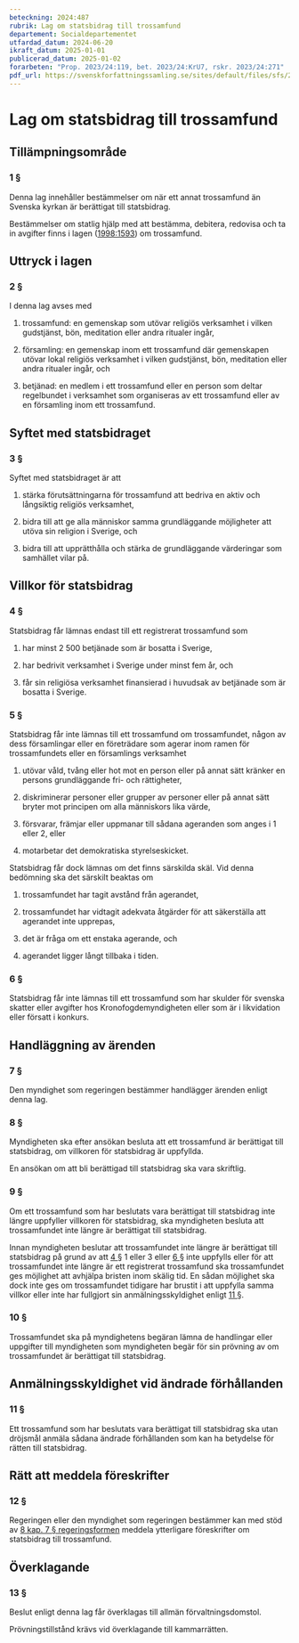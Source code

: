 ```yaml
---
beteckning: 2024:487
rubrik: Lag om statsbidrag till trossamfund
departement: Socialdepartementet
utfardad_datum: 2024-06-20
ikraft_datum: 2025-01-01
publicerad_datum: 2025-01-02
forarbeten: "Prop. 2023/24:119, bet. 2023/24:KrU7, rskr. 2023/24:271"
pdf_url: https://svenskforfattningssamling.se/sites/default/files/sfs/2024-06/SFS2024-487.pdf
---
```


# Lag om statsbidrag till trossamfund

## Tillämpningsområde

### 1 §

Denna lag innehåller bestämmelser om när ett annat trossamfund än Svenska kyrkan är berättigat till statsbidrag.

Bestämmelser om statlig hjälp med att bestämma, debitera, redovisa och ta in avgifter finns i lagen ([1998:1593](https://selex.se/eli/sfs/1998/1593)) om trossamfund.

## Uttryck i lagen

### 2 §

I denna lag avses med

1. trossamfund: en gemenskap som utövar religiös verksamhet i vilken gudstjänst, bön, meditation eller andra ritualer ingår,

2. församling: en gemenskap inom ett trossamfund där gemenskapen utövar lokal religiös verksamhet i vilken gudstjänst, bön, meditation eller andra ritualer ingår, och

3. betjänad: en medlem i ett trossamfund eller en person som deltar regelbundet i verksamhet som organiseras av ett trossamfund eller av en församling inom ett trossamfund.

## Syftet med statsbidraget

### 3 §

Syftet med statsbidraget är att

1. stärka förutsättningarna för trossamfund att bedriva en aktiv och långsiktig religiös verksamhet,

2. bidra till att ge alla människor samma grundläggande möjligheter att utöva sin religion i Sverige, och

3. bidra till att upprätthålla och stärka de grundläggande värderingar som samhället vilar på.

## Villkor för statsbidrag

### 4 §

Statsbidrag får lämnas endast till ett registrerat trossamfund som

1. har minst 2 500 betjänade som är bosatta i Sverige,

2. har bedrivit verksamhet i Sverige under minst fem år, och

3. får sin religiösa verksamhet finansierad i huvudsak av betjänade som är bosatta i Sverige.

### 5 §

Statsbidrag får inte lämnas till ett trossamfund om trossamfundet, någon av dess församlingar eller en företrädare som agerar inom ramen för trossamfundets eller en församlings verksamhet

1. utövar våld, tvång eller hot mot en person eller på annat sätt kränker en persons grundläggande fri- och rättigheter,

2. diskriminerar personer eller grupper av personer eller på annat sätt bryter mot principen om alla människors lika värde,

3. försvarar, främjar eller uppmanar till sådana ageranden som anges i 1 eller 2, eller

4. motarbetar det demokratiska styrelseskicket.

Statsbidrag får dock lämnas om det finns särskilda skäl. Vid denna bedömning ska det särskilt beaktas om

1. trossamfundet har tagit avstånd från agerandet,

2. trossamfundet har vidtagit adekvata åtgärder för att säkerställa att agerandet inte upprepas,

3. det är fråga om ett enstaka agerande, och

4. agerandet ligger långt tillbaka i tiden.

### 6 §

Statsbidrag får inte lämnas till ett trossamfund som har skulder för svenska skatter eller avgifter hos Kronofogdemyndigheten eller som är i likvidation eller försatt i konkurs.

## Handläggning av ärenden

### 7 §

Den myndighet som regeringen bestämmer handlägger ärenden enligt denna lag.

### 8 §

Myndigheten ska efter ansökan besluta att ett trossamfund är berättigat till statsbidrag, om villkoren för statsbidrag är uppfyllda.

En ansökan om att bli berättigad till statsbidrag ska vara skriftlig.

### 9 §

Om ett trossamfund som har beslutats vara berättigat till statsbidrag inte längre uppfyller villkoren för statsbidrag, ska myndigheten besluta att trossamfundet inte längre är berättigat till statsbidrag.

Innan myndigheten beslutar att trossamfundet inte längre är berättigat till statsbidrag på grund av att [4 §](#4) 1 eller 3 eller [6 §](#6) inte uppfylls eller för att trossamfundet inte längre är ett registrerat trossamfund ska trossamfundet ges möjlighet att avhjälpa bristen inom skälig tid. En sådan möjlighet ska dock inte ges om trossamfundet tidigare har brustit i att uppfylla samma villkor eller inte har fullgjort sin anmälningsskyldighet enligt [11 §](#11).

### 10 §

Trossamfundet ska på myndighetens begäran lämna de handlingar eller uppgifter till myndigheten som myndigheten begär för sin prövning av om trossamfundet är berättigat till statsbidrag.

## Anmälningsskyldighet vid ändrade förhållanden

### 11 §

Ett trossamfund som har beslutats vara berättigat till statsbidrag ska utan dröjsmål anmäla sådana ändrade förhållanden som kan ha betydelse för rätten till statsbidrag.

## Rätt att meddela föreskrifter

### 12 §

Regeringen eller den myndighet som regeringen bestämmer kan med stöd av [8 kap. 7 § regeringsformen](https://selex.se/eli/sfs/1974/152#kap8.7) meddela ytterligare föreskrifter om statsbidrag till trossamfund.

## Överklagande

### 13 §

Beslut enligt denna lag får överklagas till allmän förvaltningsdomstol.

Prövningstillstånd krävs vid överklagande till kammarrätten.